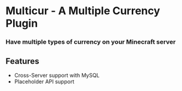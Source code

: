 # Multicur - A Multiple Currency Plugin #
### Have multiple types of currency on your Minecraft server ###

## Features ##
* Cross-Server support with MySQL
* Placeholder API support

